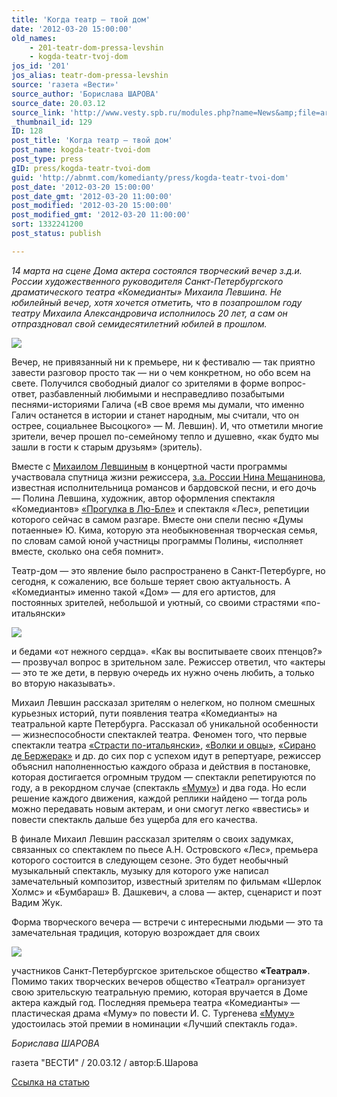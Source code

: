 ```yaml
---
title: 'Когда театр — твой дом'
date: '2012-03-20 15:00:00'
old_names:
    - 201-teatr-dom-pressa-levshin
    - kogda-teatr-tvoj-dom
jos_id: '201'
jos_alias: teatr-dom-pressa-levshin
source: 'газета «Вести»'
source_author: 'Борислава ШАРОВА'
source_date: 20.03.12
source_link: 'http://www.vesty.spb.ru/modules.php?name=News&amp;file=article&amp;sid=23864'
_thumbnail_id: 129
ID: 128
post_title: 'Когда театр — твой дом'
post_name: kogda-teatr-tvoi-dom
post_type: press
gID: press/kogda-teatr-tvoi-dom
guid: 'http://abnmt.com/komedianty/press/kogda-teatr-tvoi-dom'
post_date: '2012-03-20 15:00:00'
post_date_gmt: '2012-03-20 11:00:00'
post_modified: '2012-03-20 15:00:00'
post_modified_gmt: '2012-03-20 11:00:00'
sort: 1332241200
post_status: publish

---
```


_14 марта на сцене Дома актера состоялся творческий вечер з.д.и. России художественного руководителя Санкт-Петербургского драматического театра «Комедианты» Михаила Левшина. Не юбилейный вечер, хотя хочется отметить, что в позапрошлом году театру Михаила Александровича исполнилось 20 лет, а сам он отпраздновал свой семидесятилетний юбилей в прошлом._


![](image-01.jpg)


Вечер, не привязанный ни к премьере, ни к фестивалю — так приятно завести разговор просто так — ни о чем конкретном, но обо всем на свете. Получился свободный диалог со зрителями в форме вопрос-ответ, разбавленный любимыми и несправедливо позабытыми песнями-историями Галича («В свое время мы думали, что именно Галич останется в истории и станет народным, мы считали, что он острее, социальнее Высоцкого» — М. Левшин). И, что отметили многие зрители, вечер прошел по-семейному тепло и душевно, «как будто мы зашли в гости к старым друзьям» (зритель).


Вместе с [Михаилом Левшиным][0] в концертной части программы участвовала спутница жизни режиссера, [з.а. России Нина Мещанинова][1], известная исполнительница романсов и бардовской песни, и его дочь — Полина Левшина, художник, автор оформления спектакля «Комедиантов» [«Прогулка в Лю-Бле»][2] и спектакля «Лес», репетиции которого сейчас в самом разгаре. Вместе они спели песню «Думы потаенные» Ю. Кима, которую эта необыкновенная творческая семья, по словам самой юной участницы программы Полины, «исполняет вместе, сколько она себя помнит».


Театр-дом — это явление было распространено в Санкт-Петербурге, но сегодня, к сожалению, все больше теряет свою актуальность. А «Комедианты» именно такой «Дом» — для его артистов, для постоянных зрителей, небольшой и уютный, со своими страстями «по-итальянски»


[
![](../../performance/volki-i-ovtsy/poster.jpg)
][3]


и бедами «от нежного сердца». «Как вы воспитываете своих птенцов?» — прозвучал вопрос в зрительном зале. Режиссер ответил, что «актеры — это те же дети, в первую очередь их нужно очень любить, а только во вторую наказывать».


Михаил Левшин рассказал зрителям о нелегком, но полном смешных курьезных историй, пути появления театра «Комедианты» на театральной карте Петербурга. Рассказал об уникальной особенности — жизнеспособности спектаклей театра. Феномен того, что первые спектакли театра [«Страсти по-итальянски»][4], [«Волки и овцы»][3], [«Сирано де Бержерак»][5] и др. до сих пор с успехом идут в репертуаре, режиссер объяснил наполненностью каждого образа и действия в постановке, которая достигается огромным трудом — спектакли репетируются по году, а в рекордном случае (спектакль [«Муму»][6]) и два года. Но если решение каждого движения, каждой реплики найдено — тогда роль можно передавать новым актерам, и они смогут легко «ввестись» и повести спектакль дальше без ущерба для его качества.


В финале Михаил Левшин рассказал зрителям о своих задумках, связанных со спектаклем по пьесе А.Н. Островского «Лес», премьера которого состоится в следующем сезоне. Это будет необычный музыкальный спектакль, музыку для которого уже написал замечательный композитор, известный зрителям по фильмам «Шерлок Холмс» и «Бумбараш» В. Дашкевич, а слова — актер, сценарист и поэт Вадим Жук.


Форма творческого вечера — встречи с интересными людьми — это та замечательная традиция, которую возрождает для своих


[
![](../k-otkrytiyu-novogo-sezona/image-02.jpg)
][6]


участников Санкт-Петербургское зрительское общество **«Театрал»**. Помимо таких творческих вечеров общество «Театрал» организует свою зрительскую театральную премию, которая вручается в Доме актера каждый год. Последняя премьера театра «Комедианты» — пластическая драма «Муму» по повести И. С. Тургенева [«Муму»][6] удостоилась этой премии в номинации «Лучший спектакль года».


_Борислава ШАРОВА_


газета "ВЕСТИ" / 20.03.12 / автор:Б.Шарова


[Ссылка на статью][7]

[0]: ../../person/mikhail-levshin "Михаил Левшин"
[1]: ../../person/nina-meschaninova "Нина Мещанинова"
[2]: ../../performance/progulka-v-lyu-blyo "Прогулка в Лю-Блё"
[3]: ../../performance/volki-i-ovtsy "Волки и овцы"
[4]: ../../performance/strasti-po-italyanski "Страсти по-итальянски"
[5]: ../../performance/sirano-de-berzherak "Сирано де Бержерак"
[6]: ../../performance/krepostnaya-lyubov-mumu "Крепостная любовь (Муму)"
[7]: http://www.vesty.spb.ru/modules.php?name=News&file=article&sid=23864